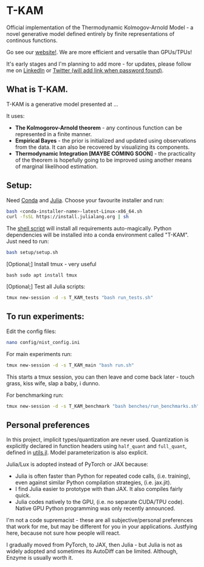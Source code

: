 # T-KAM 

Official implementation of the Thermodynamic Kolmogov-Arnold Model - a novel generative model defined entirely by finite representations of continous functions.

Go see our [website!](https://exalaboratories.com). We are more efficient and versatile than GPUs/TPUs!

It's early stages and I'm planning to add more - for updates, please follow me on [LinkedIn](https://www.linkedin.com/in/prithvi-raj-eng/) or [Twitter (will add link when password found)]().

## What is T-KAM.

T-KAM is a generative model presented at ...

It uses:

- **The Kolmogorov-Arnold theorem** - any continous function can be represented in a finite manner.
- **Empirical Bayes** - the prior is initialized and updated using observations from the data. It can also be recovered by visualizing its components.
- **Thermodynamic Integration [MAYBE COMING SOON]** - the practicality of the theorem is hopefully going to be improved using another means of marginal likelihood estimation.

## Setup:

Need [Conda](https://docs.conda.io/projects/conda/en/latest/user-guide/install/index.html) and [Julia](https://github.com/JuliaLang/juliaup). Choose your favourite installer and run: 

```bash
bash <conda-installer-name>-latest-Linux-x86_64.sh
curl -fsSL https://install.julialang.org | sh
```

The [shell script](setup/setup.sh) will install all requirements auto-magically. Python dependencies will be installed into a conda environment called "T-KAM". Just need to run:

```bash
bash setup/setup.sh
```
[Optional;] Install tmux - very useful

```
bash sudo apt install tmux
```

[Optional;] Test all Julia scripts:

```bash
tmux new-session -d -s T_KAM_tests "bash run_tests.sh"
```

## To run experiments:

Edit the config files:

```bash
nano config/nist_config.ini
```

For main experiments run:

```bash
tmux new-session -d -s T_KAM_main "bash run.sh"
```

This starts a tmux session, you can then leave and come back later - touch grass, kiss wife, slap a baby, i dunno.

For benchmarking run:

```bash
tmux new-session -d -s T_KAM_benchmark "bash benches/run_benchmarks.sh"
```

## Personal preferences

In this project, implicit types/quantization are never used. Quantization is explicitly declared in function headers using `half_quant` and `full_quant`, defined in [utils.jl](src/utils.jl). Model parameterization is also explicit.

Julia/Lux is adopted instead of PyTorch or JAX because:

- Julia is often faster than Python for repeated code calls, (i.e. training), even against similar Python compilation strategies, (i.e. jax.jit).
- I find Julia easier to prototype with than JAX. It also compiles fairly quick.
- Julia codes natively to the GPU, (i.e. no separate CUDA/TPU code). Native GPU Python programming was only recently announced.

I'm not a code supremacist - these are all subjective/personal preferences that work for me, but may be different for you in your applications. Justfying here, because not sure how people will react.

I gradually moved from PyTorch, to JAX, then Julia - but Julia is not as widely adopted and sometimes its AutoDiff can be limited. Although, Enzyme is usually worth it.
